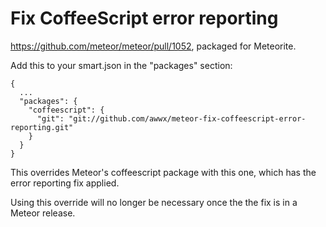 # Fix CoffeeScript error reporting

https://github.com/meteor/meteor/pull/1052, packaged for Meteorite.

Add this to your smart.json in the "packages" section:

```
{
  ...
  "packages": {
    "coffeescript": {
      "git": "git://github.com/awwx/meteor-fix-coffeescript-error-reporting.git"
    }
  }
}
```

This overrides Meteor's coffeescript package with this one, which has
the error reporting fix applied.

Using this override will no longer be necessary once the the fix is in
a Meteor release.
